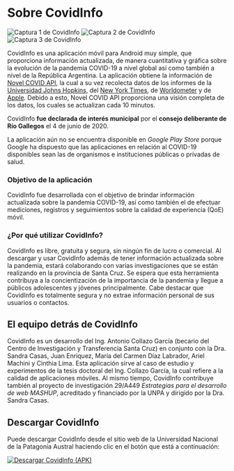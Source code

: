 # Sobre CovidInfo
![Captura 1 de CovidInfo](https://raw.githubusercontent.com/gispunpauarg/CovidInfoUNPA/master/Im%C3%A1genes/CovidInfo-1.png) 
![Captura 2 de CovidInfo](https://raw.githubusercontent.com/gispunpauarg/CovidInfoUNPA/master/Im%C3%A1genes/CovidInfo-2.png) 
![Captura 3 de CovidInfo](https://raw.githubusercontent.com/gispunpauarg/CovidInfoUNPA/master/Im%C3%A1genes/CovidInfo-3.png)

CovidInfo es una aplicación móvil para Android muy simple, que proporciona información actualizada, de manera cuantitativa y gráfica sobre la evolución de la pandemia COVID-19 a nivel global así como también a nivel de la República Argentina.
La aplicación obtiene la información de [Novel COVID API](https://disease.sh), la cual a su vez recolecta datos de los informes de la [Universidad Johns Hopkins](https://www.jhu.edu), del [New York Times](https://www.nytimes.com), de [Worldometer](https://www.worldometers.info) y de [Apple](https://www.apple.com). Debido a esto, Novel COVID API proporciona una visión completa de los datos, los cuales se actualizan cada 10 minutos.

CovidInfo **fue declarada de interés municipal** por el **consejo deliberante de Río Gallegos** el 4 de junio de 2020.

La aplicación aún no se encuentra disponible en *Google Play Store* porque Google ha dispuesto que las aplicaciones en relación al COVID-19 disponibles sean las de organismos e instituciones públicas o privadas de salud.

### Objetivo de la aplicación
CovidInfo fue desarrollada con el objetivo de brindar información actualizada sobre la pandemia COVID-19, así como también el de efectuar mediciones, registros y seguimientos sobre la calidad de experiencia (QoE) móvil.

### ¿Por qué utilizar CovidInfo?
CovidInfo es libre, gratuita y segura, sin ningún fin de lucro o comercial. Al descargar y usar CovidInfo además de tener información actualizada sobre la pandemia, estará colaborando con varias investigaciones que se están realizando en la provincia de Santa Cruz. Se espera que esta herramienta contribuya a la concientización de la importancia de la pandemia y llegue a públicos adolescentes y jóvenes principalmente.
Cabe destacar que CovidInfo es totalmente segura y no extrae información personal de sus usuarios o contactos.

## El equipo detrás de CovidInfo
CovidInfo es un desarrollo del Ing. Antonio Collazo García (becario del Centro de Investigación y Transferencia Santa Cruz) en conjunto con la Dra. Sandra Casas, Juan Enriquez, María del Carmen Díaz Labrador, Ariel Machini y Cinthia Lima.
Esta aplicación sirve al caso de estudio y experimentos de la tesis doctoral del Ing. Collazo García, la cual refiere a la calidad de aplicaciones móviles. Al mismo tiempo, CovidInfo contribuye también al proyecto de investigación 29/A449 *Estrategias para el desarrollo de web MASHUP*, acreditado y financiado por la UNPA y dirigido por la Dra. Sandra Casas.

## Descargar CovidInfo
Puede descargar CovidInfo desde el sitio web de la Universidad Nacional de la Patagonia Austral haciendo clic en el botón que está a continuación:

[![Descargar CovidInfo (APK)](https://raw.githubusercontent.com/gispunpauarg/CovidInfoUNPA/master/Im%C3%A1genes/CovidInfo_Descarga.png)](https://covidinfo.unpa.edu.ar)
